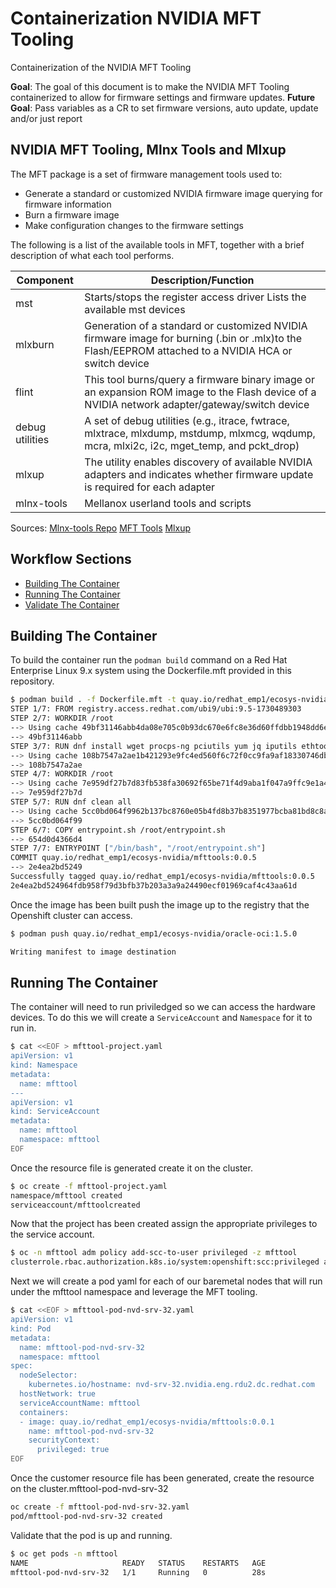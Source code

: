 # Containerization NVIDIA MFT Tooling

Containerization of the NVIDIA MFT Tooling

**Goal**: The goal of this document is to make the NVIDIA MFT Tooling containerized to allow for firmware settings and firmware updates.
**Future Goal**: Pass variables as a CR to set firmware versions, auto update, update and/or just report 

## NVIDIA MFT Tooling, Mlnx Tools and Mlxup

The MFT package is a set of firmware management tools used to:

* Generate a standard or customized NVIDIA firmware image querying for firmware information
* Burn a firmware image
* Make configuration changes to the firmware settings

The following is a list of the available tools in MFT, together with a brief description of what each tool performs. 

| **Component**   | **Description/Function**                                                                                                                             |
|-----------------|------------------------------------------------------------------------------------------------------------------------------------------------------|
| mst             | Starts/stops the register access driver Lists the available mst devices                                                                              |
| mlxburn         | Generation of a standard or customized NVIDIA firmware image for burning (.bin or .mlx)to the Flash/EEPROM attached to a NVIDIA HCA or switch device |
| flint           | This tool burns/query a firmware binary image or an expansion ROM image to the Flash device of a NVIDIA network adapter/gateway/switch device        |
| debug utilities | A set of debug utilities (e.g., itrace, fwtrace, mlxtrace, mlxdump, mstdump, mlxmcg, wqdump, mcra, mlxi2c, i2c, mget_temp, and pckt_drop)            |
| mlxup           | The utility enables discovery of available NVIDIA adapters and indicates whether firmware update is required for each adapter                        |
| mlnx-tools      | Mellanox userland tools and scripts                                                                                                                  |

Sources:
[Mlnx-tools Repo](https://github.com/Mellanox/mlnx-tools)
[MFT Tools](https://network.nvidia.com/products/adapter-software/firmware-tools/)
[Mlxup](https://network.nvidia.com/support/firmware/mlxup-mft/)

## Workflow Sections

- [Building The Container](#building-the-container)
- [Running The Container](#running-the-container)
- [Validate The Container](#validate-the-container)

## Building The Container

To build the container run the `podman build` command on a Red Hat Enterprise Linux 9.x system using the Dockerfile.mft provided in this repository.

~~~bash
$ podman build . -f Dockerfile.mft -t quay.io/redhat_emp1/ecosys-nvidia/mfttools:0.0.5
STEP 1/7: FROM registry.access.redhat.com/ubi9/ubi:9.5-1730489303
STEP 2/7: WORKDIR /root
--> Using cache 49bf31146abb4da08e705c0b93dc670e6fc8e36d60ffdbb1948dd6e1d7f79642
--> 49bf31146abb
STEP 3/7: RUN dnf install wget procps-ng pciutils yum jq iputils ethtool net-tools -y
--> Using cache 108b7547a2ae1b421293e9fc4ed560f6c72f0cc9fa9af18330746db3e0bae249
--> 108b7547a2ae
STEP 4/7: WORKDIR /root
--> Using cache 7e959df27b7d83fb538fa30692f65be71f4d9aba1f047a9ffc9e1a494c9494f6
--> 7e959df27b7d
STEP 5/7: RUN dnf clean all
--> Using cache 5cc0bd064f9962b137bc8760e05b4fd8b37b8351977bcba81bd8c8ae96f6cc47
--> 5cc0bd064f99
STEP 6/7: COPY entrypoint.sh /root/entrypoint.sh
--> 654d0d4366d4
STEP 7/7: ENTRYPOINT ["/bin/bash", "/root/entrypoint.sh"]
COMMIT quay.io/redhat_emp1/ecosys-nvidia/mfttools:0.0.5
--> 2e4ea2bd5249
Successfully tagged quay.io/redhat_emp1/ecosys-nvidia/mfttools:0.0.5
2e4ea2bd524964fdb958f79d3bfb37b203a3a9a24490ecf01969caf4c43aa61d
~~~

Once the image has been built push the image up to the registry that the Openshift cluster can access.

~~~bash
$ podman push quay.io/redhat_emp1/ecosys-nvidia/oracle-oci:1.5.0

Writing manifest to image destination
~~~

## Running The Container

The container will need to run priviledged so we can access the hardware devices.  To do this we will create a `ServiceAccount` and `Namespace` for it to run in.

~~~bash
$ cat <<EOF > mfttool-project.yaml
apiVersion: v1
kind: Namespace
metadata:
  name: mfttool
---
apiVersion: v1
kind: ServiceAccount
metadata:
  name: mfttool
  namespace: mfttool
EOF
~~~

Once the resource file is generated create it on the cluster.

~~~bash
$ oc create -f mfttool-project.yaml 
namespace/mfttool created
serviceaccount/mfttoolcreated
~~~

Now that the project has been created assign the appropriate privileges to the service account.

~~~bash
$ oc -n mfttool adm policy add-scc-to-user privileged -z mfttool
clusterrole.rbac.authorization.k8s.io/system:openshift:scc:privileged added: "mfttool"
~~~

Next we will create a pod yaml for each of our baremetal nodes that will run under the mfttool namespace and leverage the MFT tooling.

~~~bash
$ cat <<EOF > mfttool-pod-nvd-srv-32.yaml
apiVersion: v1
kind: Pod
metadata:
  name: mfttool-pod-nvd-srv-32
  namespace: mfttool
spec:
  nodeSelector: 
    kubernetes.io/hostname: nvd-srv-32.nvidia.eng.rdu2.dc.redhat.com
  hostNetwork: true
  serviceAccountName: mfttool
  containers:
  - image: quay.io/redhat_emp1/ecosys-nvidia/mfttools:0.0.1
    name: mfttool-pod-nvd-srv-32
    securityContext:
      privileged: true
EOF
~~~

Once the customer resource file has been generated, create the resource on the cluster.mfttool-pod-nvd-srv-32

~~~bash
oc create -f mfttool-pod-nvd-srv-32.yaml
pod/mfttool-pod-nvd-srv-32 created
~~~

Validate that the pod is up and running.

~~~bash
$ oc get pods -n mfttool
NAME                     READY   STATUS    RESTARTS   AGE
mfttool-pod-nvd-srv-32   1/1     Running   0          28s
~~~
